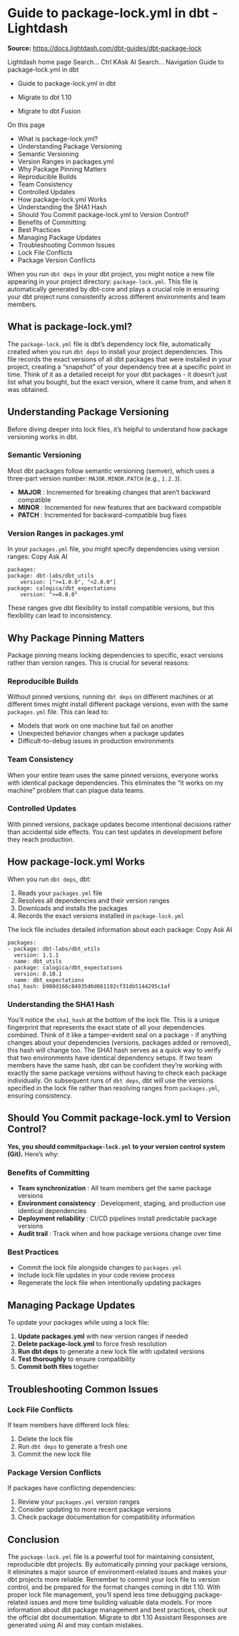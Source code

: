 # Guide to package-lock.yml in dbt - Lightdash

**Source:** https://docs.lightdash.com/dbt-guides/dbt-package-lock

Lightdash home page
Search...
Ctrl KAsk AI
Search...
Navigation
Guide to package-lock.yml in dbt
  * Guide to package-lock.yml in dbt


  * Migrate to dbt 1.10


  * Migrate to dbt Fusion


On this page
  * What is package-lock.yml?
  * Understanding Package Versioning
  * Semantic Versioning
  * Version Ranges in packages.yml
  * Why Package Pinning Matters
  * Reproducible Builds
  * Team Consistency
  * Controlled Updates
  * How package-lock.yml Works
  * Understanding the SHA1 Hash
  * Should You Commit package-lock.yml to Version Control?
  * Benefits of Committing
  * Best Practices
  * Managing Package Updates
  * Troubleshooting Common Issues
  * Lock File Conflicts
  * Package Version Conflicts


When you run `dbt deps` in your dbt project, you might notice a new file appearing in your project directory: `package-lock.yml`. This file is automatically generated by dbt-core and plays a crucial role in ensuring your dbt project runs consistently across different environments and team members.
##  What is package-lock.yml?
The `package-lock.yml` file is dbt’s dependency lock file, automatically created when you run `dbt deps` to install your project dependencies. This file records the exact versions of all dbt packages that were installed in your project, creating a “snapshot” of your dependency tree at a specific point in time. Think of it as a detailed receipt for your dbt packages - it doesn’t just list what you bought, but the exact version, where it came from, and when it was obtained.
##  Understanding Package Versioning
Before diving deeper into lock files, it’s helpful to understand how package versioning works in dbt.
###  Semantic Versioning
Most dbt packages follow semantic versioning (semver), which uses a three-part version number: `MAJOR.MINOR.PATCH` (e.g., `1.2.3`).
  * **MAJOR** : Incremented for breaking changes that aren’t backward compatible
  * **MINOR** : Incremented for new features that are backward compatible
  * **PATCH** : Incremented for backward-compatible bug fixes


###  Version Ranges in packages.yml
In your `packages.yml` file, you might specify dependencies using version ranges:
Copy
Ask AI
```
packages:
package: dbt-labs/dbt_utils
    version: [">=1.0.0", "<2.0.0"]
package: calogica/dbt_expectations
    version: ">=0.8.0"

```

These ranges give dbt flexibility to install compatible versions, but this flexibility can lead to inconsistency.
##  Why Package Pinning Matters
Package pinning means locking dependencies to specific, exact versions rather than version ranges. This is crucial for several reasons:
###  Reproducible Builds
Without pinned versions, running `dbt deps` on different machines or at different times might install different package versions, even with the same `packages.yml` file. This can lead to:
  * Models that work on one machine but fail on another
  * Unexpected behavior changes when a package updates
  * Difficult-to-debug issues in production environments


###  Team Consistency
When your entire team uses the same pinned versions, everyone works with identical package dependencies. This eliminates the “it works on my machine” problem that can plague data teams.
###  Controlled Updates
With pinned versions, package updates become intentional decisions rather than accidental side effects. You can test updates in development before they reach production.
##  How package-lock.yml Works
When you run `dbt deps`, dbt:
  1. Reads your `packages.yml` file
  2. Resolves all dependencies and their version ranges
  3. Downloads and installs the packages
  4. Records the exact versions installed in `package-lock.yml`

The lock file includes detailed information about each package:
Copy
Ask AI
```
packages:
- package: dbt-labs/dbt_utils
  version: 1.1.1
  name: dbt_utils
- package: calogica/dbt_expectations
  version: 0.10.1
  name: dbt_expectations
sha1_hash: b980d166c84935d6d661192cf31db5144295c1af

```

###  Understanding the SHA1 Hash
You’ll notice the `sha1_hash` at the bottom of the lock file. This is a unique fingerprint that represents the exact state of all your dependencies combined. Think of it like a tamper-evident seal on a package - if anything changes about your dependencies (versions, packages added or removed), this hash will change too. The SHA1 hash serves as a quick way to verify that two environments have identical dependency setups. If two team members have the same hash, dbt can be confident they’re working with exactly the same package versions without having to check each package individually. On subsequent runs of `dbt deps`, dbt will use the versions specified in the lock file rather than resolving ranges from `packages.yml`, ensuring consistency.
##  Should You Commit package-lock.yml to Version Control?
**Yes, you should commit`package-lock.yml` to your version control system (Git).** Here’s why:
###  Benefits of Committing
  * **Team synchronization** : All team members get the same package versions
  * **Environment consistency** : Development, staging, and production use identical dependencies
  * **Deployment reliability** : CI/CD pipelines install predictable package versions
  * **Audit trail** : Track when and how package versions change over time


###  Best Practices
  * Commit the lock file alongside changes to `packages.yml`
  * Include lock file updates in your code review process
  * Regenerate the lock file when intentionally updating packages


##  Managing Package Updates
To update your packages while using a lock file:
  1. **Update packages.yml** with new version ranges if needed
  2. **Delete package-lock.yml** to force fresh resolution
  3. **Run dbt deps** to generate a new lock file with updated versions
  4. **Test thoroughly** to ensure compatibility
  5. **Commit both files** together


##  Troubleshooting Common Issues
###  Lock File Conflicts
If team members have different lock files:
  1. Delete the lock file
  2. Run `dbt deps` to generate a fresh one
  3. Commit the new lock file


###  Package Version Conflicts
If packages have conflicting dependencies:
  1. Review your `packages.yml` version ranges
  2. Consider updating to more recent package versions
  3. Check package documentation for compatibility information


##  Conclusion
The `package-lock.yml` file is a powerful tool for maintaining consistent, reproducible dbt projects. By automatically pinning your package versions, it eliminates a major source of environment-related issues and makes your dbt projects more reliable. Remember to commit your lock file to version control, and be prepared for the format changes coming in dbt 1.10. With proper lock file management, you’ll spend less time debugging package-related issues and more time building valuable data models. For more information about dbt package management and best practices, check out the official dbt documentation.
Migrate to dbt 1.10
Assistant
Responses are generated using AI and may contain mistakes.


